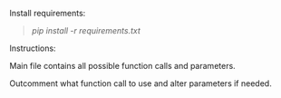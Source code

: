 Install requirements:
 
>*pip install -r requirements.txt*

Instructions:

Main file contains all possible function calls and parameters.

Outcomment what function call to use and alter parameters if needed.
